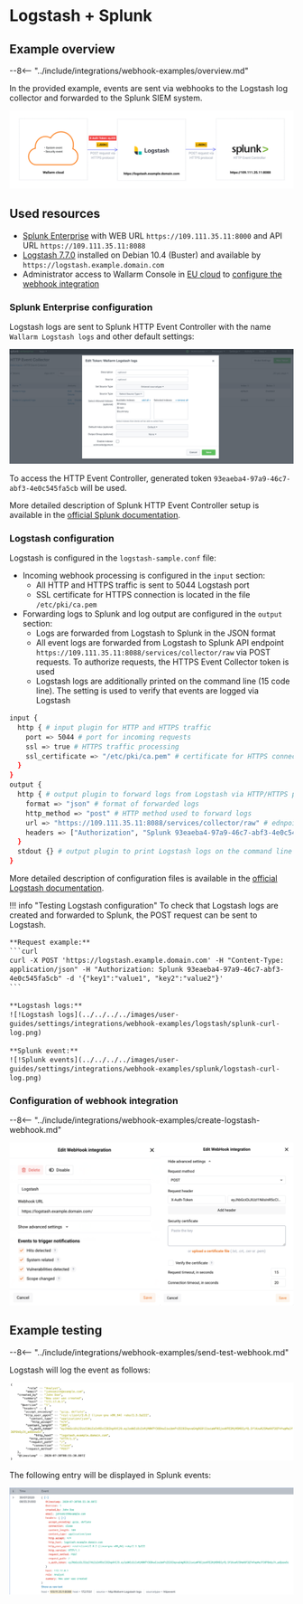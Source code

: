 # Logstash + Splunk

## Example overview

--8<-- "../include/integrations/webhook-examples/overview.md"

In the provided example, events are sent via webhooks to the Logstash log collector and forwarded to the Splunk SIEM system.

![!Webhook flow](../../../../images/user-guides/settings/integrations/webhook-examples/logstash/splunk-scheme.png)

## Used resources

* [Splunk Enterprise](#splunk-enterprise-configuration) with WEB URL `https://109.111.35.11:8000` and API URL `https://109.111.35.11:8088`
* [Logstash 7.7.0](#logstash-configuration) installed on Debian 10.4 (Buster) and available by `https://logstash.example.domain.com`
* Administrator access to Wallarm Console in [EU cloud](https://my.wallarm.com) to [configure the webhook integration](#configuration-of-webhook-integration)

### Splunk Enterprise configuration

Logstash logs are sent to Splunk HTTP Event Controller with the name `Wallarm Logstash logs` and other default settings:

![!HTTP Event Collector Configuration](../../../../images/user-guides/settings/integrations/webhook-examples/splunk/logstash-setup.png)

To access the HTTP Event Controller, generated token `93eaeba4-97a9-46c7-abf3-4e0c545fa5cb` will be used.

More detailed description of Splunk HTTP Event Controller setup is available in the [official Splunk documentation](https://docs.splunk.com/Documentation/Splunk/8.0.5/Data/UsetheHTTPEventCollector).

### Logstash configuration

Logstash is configured in the `logstash-sample.conf` file:

* Incoming webhook processing is configured in the `input` section:
    * All HTTP and HTTPS traffic is sent to 5044 Logstash port
    * SSL certificate for HTTPS connection is located in the file `/etc/pki/ca.pem`
* Forwarding logs to Splunk and log output are configured in the `output` section:
    * Logs are forwarded from Logstash to Splunk in the JSON format
    * All event logs are forwarded from Logstash to Splunk API endpoint `https://109.111.35.11:8088/services/collector/raw` via POST requests. To authorize requests, the HTTPS Event Collector token is used
    * Logstash logs are additionally printed on the command line (15 code line). The setting is used to verify that events are logged via Logstash

```bash linenums="1"
input {
  http { # input plugin for HTTP and HTTPS traffic
    port => 5044 # port for incoming requests
    ssl => true # HTTPS traffic processing
    ssl_certificate => "/etc/pki/ca.pem" # certificate for HTTPS connection
  }
}
output {
  http { # output plugin to forward logs from Logstash via HTTP/HTTPS protocol
    format => "json" # format of forwarded logs
    http_method => "post" # HTTP method used to forward logs
    url => "https://109.111.35.11:8088/services/collector/raw" # ednpoint to forward logs to
    headers => ["Authorization", "Splunk 93eaeba4-97a9-46c7-abf3-4e0c545fa5cb"] # HTTP headers to authorize requests
  }
  stdout {} # output plugin to print Logstash logs on the command line
}
```

More detailed description of configuration files is available in the [official Logstash documentation](https://www.elastic.co/guide/en/logstash/current/configuration-file-structure.html).

!!! info "Testing Logstash configuration"
    To check that Logstash logs are created and forwarded to Splunk, the POST request can be sent to Logstash.

    **Request example:**
    ```curl
    curl -X POST 'https://logstash.example.domain.com' -H "Content-Type: application/json" -H "Authorization: Splunk 93eaeba4-97a9-46c7-abf3-4e0c545fa5cb" -d '{"key1":"value1", "key2":"value2"}'
    ```

    **Logstash logs:**
    ![!Logstash logs](../../../../images/user-guides/settings/integrations/webhook-examples/logstash/splunk-curl-log.png)

    **Splunk event:**
    ![!Splunk events](../../../../images/user-guides/settings/integrations/webhook-examples/splunk/logstash-curl-log.png)

### Configuration of webhook integration

--8<-- "../include/integrations/webhook-examples/create-logstash-webhook.md"

![!Webhook integration with Logstash](../../../../images/user-guides/settings/integrations/webhook-examples/logstash/add-webhook-integration.png)

## Example testing

--8<-- "../include/integrations/webhook-examples/send-test-webhook.md"

Logstash will log the event as follows:

![!Log about new user in Splunk from Logstash](../../../../images/user-guides/settings/integrations/webhook-examples/logstash/splunk-user-log.png)

The following entry will be displayed in Splunk events:

![!New user card in Splunk from Logstash](../../../../images/user-guides/settings/integrations/webhook-examples/splunk/logstash-user.png)
